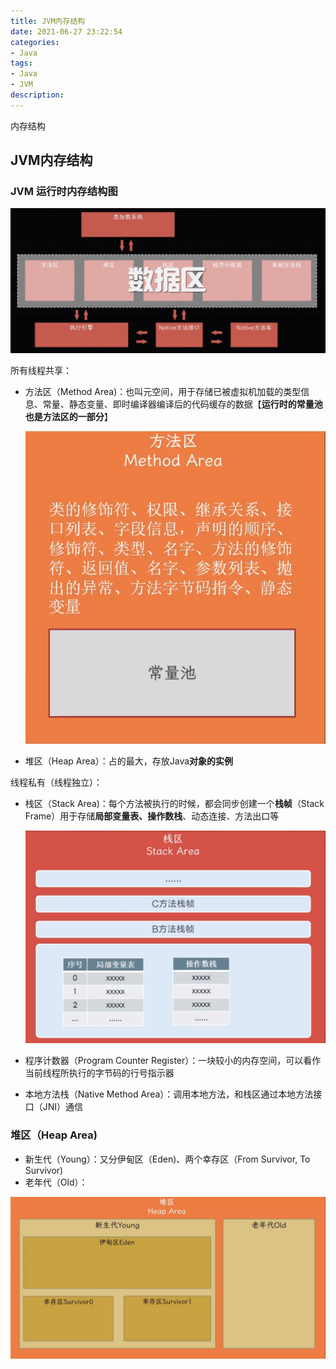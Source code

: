 ```yaml
---
title: JVM内存结构
date: 2021-06-27 23:22:54
categories:
- Java
tags:
- Java
- JVM
description: 
---
```


内存结构

<!-- more -->

JVM内存结构
---

### JVM 运行时内存结构图

![JVM-1](Java内存区域/JVM-1.png)

所有线程共享：

- 方法区（Method Area)：也叫元空间，用于存储已被虚拟机加载的类型信息、常量、静态变量、即时编译器编译后的代码缓存的数据【**运行时的常量池也是方法区的一部分**】

  ![method-1](Java内存区域/method-1.png)

- 堆区（Heap Area）：占的最大，存放Java**对象的实例**

线程私有（线程独立）：

- 栈区（Stack Area)：每个方法被执行的时候，都会同步创建一个**栈帧**（Stack Frame）用于存储**局部变量表、操作数栈**、动态连接、方法出口等

  ![Stack-1](Java内存区域/Stack-1.png)

- 程序计数器（Program Counter Register）：一块较小的内存空间，可以看作当前线程所执行的字节码的行号指示器

- 本地方法栈（Native Method Area）：调用本地方法，和栈区通过本地方法接口（JNI）通信



### 堆区（Heap Area)

- 新生代（Young）：又分伊甸区（Eden)、两个幸存区（From Survivor, To  Survivor)
- 老年代（Old）：

![Heap-1](Java内存区域/Heap-1.png)

